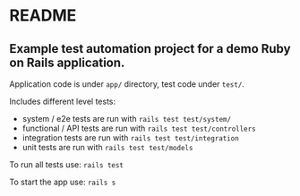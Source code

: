 # README

## Example test automation project for a demo Ruby on Rails application. ##
Application code is under `app/` directory, test code under `test/`.

Includes different level tests:

- system / e2e tests are run with `rails test test/system/`
- functional / API tests are run with `rails test test/controllers`
- integration tests are run with `rails test test/integration`
- unit tests are run with `rails test test/models`

To run all tests use:
`rails test`

To start the app use:
`rails s`
